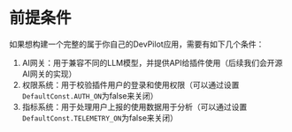# 前提条件

如果想构建一个完整的属于你自己的DevPilot应用，需要有如下几个条件：
1. AI网关：用于兼容不同的LLM模型，并提供API给插件使用（后续我们会开源AI网关的实现）
2. 权限系统：用于校验插件用户的登录和使用权限（可以通过设置`DefaultConst.AUTH_ON`为false来关闭）
3. 指标系统：用于处理用户上报的使用数据用于分析（可以通过设置`DefaultConst.TELEMETRY_ON`为false来关闭）